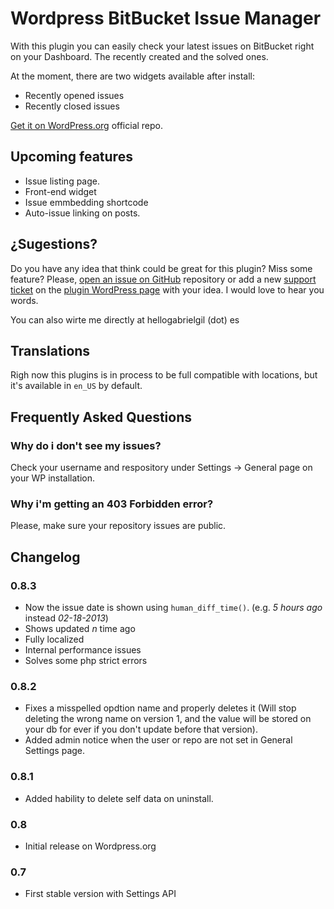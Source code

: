 # Wordpress BitBucket Issue Manager

With this plugin you can easily check your latest issues on BitBucket right on your Dashboard.
The recently created and the solved ones.

At the moment, there are two widgets available after install:

* Recently opened issues
* Recently closed issues

[Get it on WordPress.org](http://goo.gl/VCglW7 "Bitbucket Issue Manager on WordPress.org") official repo.


## Upcoming features

* Issue listing page.
* Front-end widget
* Issue emmbedding shortcode
* Auto-issue linking on posts.

## ¿Sugestions?

Do you have any idea that think could be great for this plugin? Miss some feature? Please, [open an issue on GitHub](https://github.com/GabrielGil/bitbucket-issue-manager/issues) repository or add a new [support ticket](https://wordpress.org/support/plugin/bitbucket-issue-manager) on the [plugin WordPress page](https://wordpress.org/plugin/bitbucket-issue-manager) with your idea. I would love to hear you words.

You can also wirte me directly at hellogabrielgil (dot) es


## Translations

Righ now this plugins is in process to be full compatible with locations, but it's available in `en_US` by default.


## Frequently Asked Questions

### Why do i don't see my issues?

Check your username and respository under Settings -> General page on your WP installation.

### Why i'm getting an 403 Forbidden error?

Please, make sure your repository issues are public.


## Changelog

### 0.8.3
* Now the issue date is shown using `human_diff_time()`. (e.g. *5 hours ago* instead *02-18-2013*)
* Shows updated *n* time ago
* Fully localized
* Internal performance issues
* Solves some php strict errors

### 0.8.2
* Fixes a misspelled opdtion name and properly deletes it (Will stop deleting the wrong name
on version 1, and the value will be stored on your db for ever if you don't update before
that version).
* Added admin notice when the user or repo are not set in General Settings page.

### 0.8.1
* Added hability to delete self data on uninstall. 

### 0.8
* Initial release on Wordpress.org

### 0.7
* First stable version with Settings API